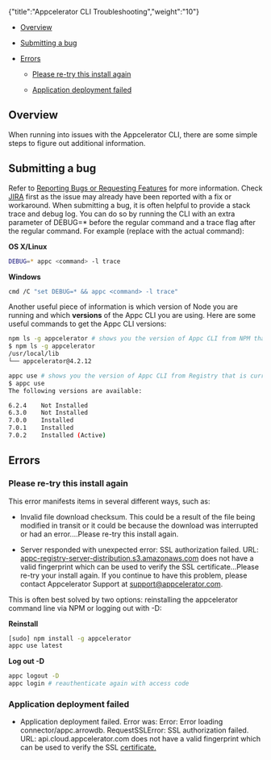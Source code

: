 {"title":"Appcelerator CLI Troubleshooting","weight":"10"}

* [Overview](#overview)

* [Submitting a bug](#submitting-a-bug)

* [Errors](#errors)

    * [Please re-try this install again](#please-re-try-this-install-again)

    * [Application deployment failed](#application-deployment-failed)

## Overview

When running into issues with the Appcelerator CLI, there are some simple steps to figure out additional information.

## Submitting a bug

Refer to [Reporting Bugs or Requesting Features](/docs/appc/Axway_Appcelerator_Studio/Axway_Appcelerator_Studio_Guide/Studio_Troubleshooting/Reporting_Bugs_or_Requesting_Features/) for more information. Check [JIRA](https://jira.appcelerator.org/projects/CLI/issues) first as the issue may already have been reported with a fix or workaround. When submitting a bug, it is often helpful to provide a stack trace and debug log. You can do so by running the CLI with an extra parameter of DEBUG=\* before the regular command and a trace flag after the regular command. For example (replace <command> with the actual command):

**OS X/Linux**

```bash
DEBUG=* appc <command> -l trace
```

**Windows**

```bash
cmd /C "set DEBUG=* && appc <command> -l trace"
```

Another useful piece of information is which version of Node you are running and which **versions** of the Appc CLI you are using. Here are some useful commands to get the Appc CLI versions:

```bash
npm ls -g appcelerator # shows you the version of Appc CLI from NPM that is currently installed
$ npm ls -g appcelerator
/usr/local/lib
└── appcelerator@4.2.12

appc use # shows you the version of Appc CLI from Registry that is currently selected and installed
$ appc use
The following versions are available:

6.2.4    Not Installed
6.3.0    Not Installed
7.0.0    Installed
7.0.1    Installed
7.0.2    Installed (Active)
```

## Errors

### Please re-try this install again

This error manifests items in several different ways, such as:

* Invalid file download checksum. This could be a result of the file being modified in transit or it could be because the download was interrupted or had an error....Please re-try this install again.

* Server responded with unexpected error: SSL authorization failed. URL: [appc-registry-server-distribution.s3.amazonaws.com](http://appc-registry-server-distribution.s3.amazonaws.com/) does not have a valid fingerprint which can be used to verify the SSL certificate...Please re-try your install again. If you continue to have this problem, please contact Appcelerator Support at support@appcelerator.com.

This is often best solved by two options: reinstalling the appcelerator command line via NPM or logging out with -D:

**Reinstall**

```bash
[sudo] npm install -g appcelerator
appc use latest
```

**Log out -D**

```bash
appc logout -D
appc login # reauthenticate again with access code
```

### Application deployment failed

* Application deployment failed. Error was: Error: Error loading connector/appc.arrowdb. RequestSSLError: SSL authorization failed. URL: api.cloud.appcelerator.com does not have a valid fingerprint which can be used to verify the SSL [certificate.](http://certificate.at/)
